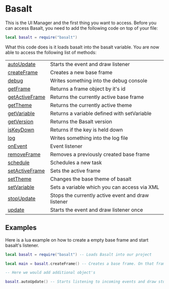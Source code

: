 # Basalt

This is the UI Manager and the first thing you want to access.
Before you can access Basalt, you need to add the following code on top of your file:

```lua
local basalt = require("basalt")
```

What this code does is it loads basalt into the basalt variable.
You are now able to access the following list of methods:

|   |   |
|---|---|
|[autoUpdate](objects/Basalt/autoUpdate.md)|Starts the event and draw listener
|[createFrame](objects/Basalt/createFrame.md)|Creates a new base frame
|[debug](objects/Basalt/debug.md)|Writes something into the debug console
|[getFrame](objects/Basalt/getFrame.md)|Returns a frame object by it's id
|[getActiveFrame](objects/Basalt/getActiveFrame.md)|Returns the currently active base frame
|[getTheme](objects/Basalt/getTheme.md)|Returns the currently active theme
|[getVariable](objects/Basalt/getVariable.md)|Returns a variable defined with setVariable
|[getVersion](objects/Basalt/getVersion.md)|Returns the Basalt version
|[isKeyDown](objects/Basalt/isKeyDown.md)|Returns if the key is held down
|[log](objects/Basalt/log.md)|Writes something into the log file
|[onEvent](objects/Basalt/onEvent.md)|Event listener
|[removeFrame](objects/Basalt/removeFrame.md)|Removes a previously created base frame
|[schedule](objects/Basalt/schedule.md)|Schedules a new task
|[setActiveFrame](objects/Basalt/setActiveFrame.md)|Sets the active frame
|[setTheme](objects/Basalt/setTheme.md)|Changes the base theme of basalt
|[setVariable](objects/Basalt/setVariable.md)|Sets a variable which you can access via XML
|[stopUpdate](objects/Basalt/stopUpdate.md)|Stops the currently active event and draw listener
|[update](objects/Basalt/update.md)|Starts the event and draw listener once

## Examples

Here is a lua example on how to create a empty base frame and start basalt's listener.

```lua
local basalt = require("basalt") -- Loads Basalt into our project

local main = basalt.createFrame() -- Creates a base frame. On that frame we are able to add object's

-- Here we would add additional object's

basalt.autoUpdate() -- Starts listening to incoming events and draw stuff on the screen. This should nearly always be the last line.
```
